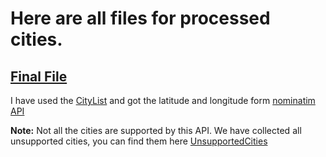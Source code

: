 ﻿# Here are all files for processed cities.
## [Final File](cities.csv)
I have used the [CityList](../cities.csv) and got the latitude and 
longitude form [nominatim API](https://nominatim.openstreetmap.org/)

**Note:** Not all the cities are supported by this API.
We have collected all unsupported cities, you can find them here [UnsupportedCities](notSupported_cities.csv)